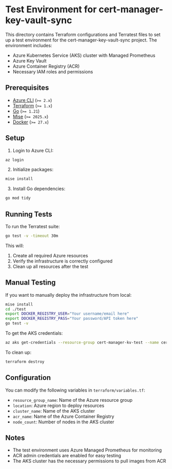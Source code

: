 # Test Environment for cert-manager-key-vault-sync

This directory contains Terraform configurations and Terratest files to set up a test environment for the cert-manager-key-vault-sync project. The environment includes:

- Azure Kubernetes Service (AKS) cluster with Managed Prometheus
- Azure Key Vault
- Azure Container Registry (ACR)
- Necessary IAM roles and permissions

## Prerequisites

- [Azure CLI](https://learn.microsoft.com/en-us/cli/azure/install-azure-cli#install) (`>= 2.x`)
- [Terraform](https://developer.hashicorp.com/terraform/tutorials/aws-get-started/install-cli) (`>= 1.x`)
- [Go](https://go.dev/doc/install) (`>= 1.21`)
- [Mise](https://mise.jdx.dev/getting-started.html#getting-started) (`>= 2025.x`)
- [Docker](https://docs.docker.com/desktop/) (`>= 27.x`)

## Setup

1. Login to Azure CLI:

```bash
az login
```

2. Initialize packages:

```bash
mise install
```

3. Install Go dependencies:

```bash
go mod tidy
```

## Running Tests

To run the Terratest suite:

```bash
go test -v -timeout 30m
```

This will:

1. Create all required Azure resources
2. Verify the infrastructure is correctly configured
3. Clean up all resources after the test

## Manual Testing

If you want to manually deploy the infrastructure from local:

```bash
mise install
cd ./test
export DOCKER_REGISTRY_USER="Your username/email here"
export DOCKER_REGISTRY_PASS="Your password/API token here"
go test -v
```

To get the AKS credentials:

```bash
az aks get-credentials --resource-group cert-manager-kv-test --name cert-manager-kv-test
```

To clean up:

```bash
terraform destroy
```

## Configuration

You can modify the following variables in `terraform/variables.tf`:

- `resource_group_name`: Name of the Azure resource group
- `location`: Azure region to deploy resources
- `cluster_name`: Name of the AKS cluster
- `acr_name`: Name of the Azure Container Registry
- `node_count`: Number of nodes in the AKS cluster

## Notes

- The test environment uses Azure Managed Prometheus for monitoring
- ACR admin credentials are enabled for easy testing
- The AKS cluster has the necessary permissions to pull images from ACR
